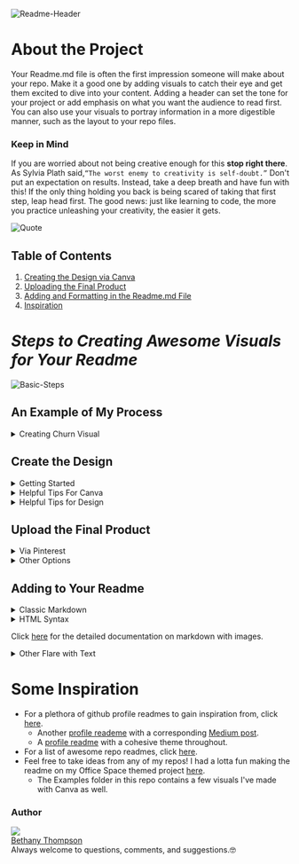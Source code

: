 ![Readme-Header](https://i.pinimg.com/originals/3d/a2/44/3da24454d64e6028af55d29f94277abf.gif)

# About the Project
Your Readme.md file is often the first impression someone will make about your repo. Make it a good one by adding visuals to catch their eye and get them excited to dive into your content. Adding a header can set the tone for your project or add emphasis on what you want the audience to read first. You can also use your visuals to portray information in a more digestible manner, such as the layout to your repo files.

### Keep in Mind
If you are worried about not being creative enough for this **stop right there**. As Sylvia Plath said,```“The worst enemy to creativity is self-doubt.”``` Don't put an expectation on results. Instead, take a deep breath and have fun with this! If the only thing holding you back is being scared of taking that first step, leap head first. The good news: just like learning to code, the more you practice unleashing your creativity, the easier it gets.

![Quote](https://i.pinimg.com/originals/46/6b/90/466b900c7de2b9ea3372c15ecdd1dd4f.png)

## Table of Contents

1. [Creating the Design via Canva](https://github.com/ThompsonBethany01/Lunch_N_Learn#Create-the-Design)
2. [Uploading the Final Product](https://github.com/ThompsonBethany01/Lunch_N_Learn#Upload-the-Final-Product)
3. [Adding and Formatting in the Readme.md File](https://github.com/ThompsonBethany01/Lunch_N_Learn#Adding-to-Your-Readme)
4. [Inspiration](https://github.com/ThompsonBethany01/Lunch_N_Learn#Some-Inspiration)

# *Steps to Creating Awesome Visuals for Your Readme*
![Basic-Steps](https://i.pinimg.com/originals/e8/82/06/e8820672f399daa7297c0cf1c2ac19dc.png)

## An Example of My Process
<details>
  <summary>Creating Churn Visual</summary>
  
  Trust me when I say, it never starts pretty. To create a visual for churn in customers, I started with a rough sketch of the idea.   
  
  <img src="https://i.pinimg.com/originals/ee/d6/a1/eed6a18cd3a866290b7941479484775b.png" width = 400
     alt="Visual-Sketch"
     /> 
  
  Eventually, it started to take form.   
  
  <img src="https://i.pinimg.com/originals/ac/8b/04/ac8b04942da8cff74d4e7a9e17997a0a.png" width = 400
     alt="Rough-Draft"
     /> 
 
  I don't have the full process, but basically it was a lot of trial and error to get to the final product. I knew it needed more structure and guidance for the reader. I ended up with this.  
  
   <img src="https://i.pinimg.com/originals/95/3d/cb/953dcb1229b2c76ef0318edf25007e1b.gif"
     alt="Final-Draft"
     style="center"
     /> 

  </details>

## Create the Design
<details>
  <summary>Getting Started</summary>
  
  1. Create a free account on Canva.com. You can also sign up for a 1-month free trial of the paid subsrciption.
  2. Click ```Create a design``` in the upper right corner. Choose based on the templates you may want (i.e. resume or business card) or the size you want.
        - if using the free version, you can not resize a design. That's when I recommend choosing based on size.
  3. Check out the templates available. I like to add a page for each template that catches my eye. Then, I choose whichever one I like best or take peices from each.
  5. Add your content, play around with elements or colors, and go with the flow of your *✨imagination✨*.
  6. When you're satisfied with the design, click ```...``` in the top right corner, then ```download```. You can choose which pages and what file type. Another option is to screenshot the design with <kbd>command</kbd> + <kbd>shift</kbd> + <kbd>4</kbd>
  
</details>

<details>
  <summary>Helpful Tips For Canva</summary>
  
  ### Elements
  Can't find the element you want?  
  
  - Try adding the image to your design first. Some elements, you can change the color(s) to fit your design better
  - Search what you want with png at the end. If you find something you like, you can copy and paste.
     - For example: ```Github Logo png``` or ```computer cursor gif```
     - You can usually tell if the image has no background if it has a white and grey checkboard background in the search engine
     - You can also use the image effects to remove the background if you have the canva subscription
  - If you need to flip an image, keep in mind you can only crop the image in the original orientation. Crop first, then flip. (It doesn't make sense to me either)
      
  ### Templates
  Templates are very helpful to get you started, whether you have an idea of what you want or need more inspiration.
  
   - Search for templates by idea/theme or by color.
   - When you see one you like, apply to the page. If you see any others you like, add a new page and apply it as well. You don't have to pick just one.
   - Now you can scroll through your options and see the femplates you chose full size. You can settle on one you really like and delete the rest. If you can't decide, add a new blank page and take the pieces you like from different ones to combine how you like.  
   
   Templates are only available on the subscription version. However to me, they make the subscription more than worth it. I suggest signing up for the free trial just to try them out. You can create a header and additional visuals for your github profile reademe and cancel if you feel it isn't for you. 
    
   ### Lock in Place
   If you have an element you want to lock in place, you can do so to keep from accidently moving it around. Simply select the element or multiple elements, and click the lock button in the upper right hand corner. Do the opposite to unlock.
   
   #### For more tips on using Canva, click [here](https://fallontravels.com/blog/canva-tips-and-tricks).
</details>

<details>
  <summary> Helpful Tips for Design </summary> 
  
  There are plenty of resources explaining what to do or what not to do when it comes to graphic design. In my opinion, the most important factor is to **keep the audience in mind**.   
  
  > Are the fonts easy to read?   
  > Are the images too cluttered?   
  > Where is the reader's attention drawn to first?   
  
  Besides that, try not to get too caught up in all the rules if it's holding you back from starting the design process.
  
  ### These articles are great for getting started!
  #### For 25 Graphic Design Tips from Canva, click [here](https://www.canva.com/learn/graphic-design-tips-non-designers/).
  #### For another article on Graphic Design for non-designers, click [here](https://blog.snappa.com/graphic-design-tips/).
</details>

## Upload the Final Product
<details>
  <summary>Via Pinterest</summary>

  1. Create a free account on Pinterest  
  2. Add an image by clicking ```+``` on the bottom right corner of the home page or your profile page   
  3. Choose which image or gif to upload, and add at least a title. Keep your visuals organized by keeping boards (collection of pins) that are helpful for you   
      - ex: one board titled "Git Profile" and other boards based off your repo names  
  4. Go to the pin you created and click on the image. You should be redirected to a new tab that displays only the visual. 
      - The url should end in the file type, such as https://.pin.img/arjhfbajrhbf.png 
  5. Copy and paste this url to reference in the readme file using markdown or html.
  6. Admire the finished product!    
  #### Click [here](https://www.pcmag.com/news/how-to-use-pinterest-for-beginners) for more help using Pinterest.  
</details>

<details>
  <summary>Other Options</summary>

While Pinterest is the method I prefer, there are certainly other options you can choose based on your own preference. Further reading may be necessary to learn the specifics, as I am not familiar with these.
- Upload images to a repo ! [Optional Text] (../master/myFolder/image.png)
- Open an issue with the image, more [here](https://medium.com/@justynagolawska/how-to-easily-add-screenshots-into-your-readme-file-on-github-d806a01d6ffd)
- Use other third-party websites, more [here](https://www.lifewire.com/free-image-hosting-sites-3486329)
</details>

## Adding to Your Readme
<details>
  <summary>Classic Markdown</summary>
  
  Using markdown to reference your visual is very straightforawrd. Now that you have the url to reference, you can plug it into the format of   
  - ```![Image-Description](url)```.   
  
  You can also resize the image if you find the final display to be too big or small. It may take some playing around with. Use  
  - ```![Image-Description](url width=### height=###)```
</details>

<details>
  <summary>HTML Syntax</summary>
  
  ```
  <img src="image_url.png"
     alt="Short Image Description"
     style="float: left; margin-right: 10px;" 
     /> 
  ```
  
  or  
  
  ```
  <p>align="center"
  <img src="image_url.png">
  </p>
  ```
  
</details>

Click [here](https://markdownmonster.west-wind.com/docs/_4s01ezteq.htm) for the detailed documentation on markdown with images.

<details>
  <summary>Other Flare with Text</summary>
  
 Feel free to fork this repo, and check out the contents of the Readme using the code below.  
  
  - For ```code blocks``` use three back ticks at the beginning and end of the text.  
  - For another <kbd>code block</kbd>, use ```<kbd> text here </kbd>```
  - For the click to expand text boxes, use
  ```
<details>
  <summary> Title of Heading to Click </summary> 
  (enter a blank line for your markdown between the details to work)
  your text here
</details>
  ```
  - To add a table of contents, use the basic link format of ```[text](url)```
    - Each header you create has a unique url with the following path
    - ```https://github.com/<your_username>/<your_repo_name>#<heading_name>```
      
</details>

# Some Inspiration
- For a plethora of github profile readmes to gain inspiration from, click [here](https://github.com/abhisheknaiidu/awesome-github-profile-readme).
  - Another [profile reademe](https://github.com/kefeh) with a corresponding [Medium post](https://medium.com/@kefehcollins/how-to-create-a-github-profile-readme-990e0b96f24e).
  - A [profile readme](https://github.com/thewhiteh4t) with a cohesive theme throughout.
- For a list of awesome repo readmes, click [here](https://github.com/matiassingers/awesome-readme).
- Feel free to take ideas from any of my repos! I had a lotta fun making the readme on my Office Space themed project [here](https://github.com/ThompsonBethany01/Office-Space).
  - The Examples folder in this repo contains a few visuals I've made with Canva as well.

### Author
[![](https://github.com/ThompsonBethany01.png?size=60)](https://github.com/ThompsonBethany01)  
[Bethany Thompson](https://github.com/ThompsonBethany01)   
Always welcome to questions, comments, and suggestions.🤓
